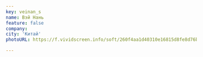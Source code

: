 ```yaml
---
key: veinan_s
name: Вэй Нань
feature: false
company: 
city: 'Китай'
photoURL: https://f.vividscreen.info/soft/260f4aa1d40310e16815d8fe8d76ba35/China-Flag-320x240.jpg

---
```

